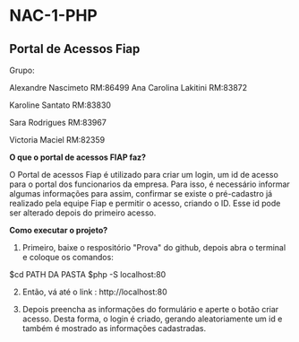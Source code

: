 # NAC-1-PHP
## **Portal de Acessos Fiap**


Grupo:

Alexandre Nascimeto RM:86499     Ana Carolina Lakitini RM:83872

Karoline Santato RM:83830

Sara Rodrigues RM:83967

Victoria Maciel RM:82359


**O que o portal de acessos FIAP faz?**

O Portal de acessos Fiap é utilizado para criar um login, um id de acesso para o portal dos funcionarios da empresa. Para isso, é necessário informar algumas informações para assim, confirmar se existe o pré-cadastro já realizado pela equipe Fiap e permitir o acesso, criando o ID.  Esse id pode ser alterado depois do primeiro acesso. 


**Como executar o projeto?**

1. Primeiro, baixe o respositório "Prova" do github, depois abra o terminal e coloque os comandos:

$cd PATH DA PASTA
$php -S localhost:80

2. Então, vá até o link : http://localhost:80 

3. Depois preencha as informações do formulário e aperte o botão criar acesso. Desta forma, o login é criado, gerando aleatoriamente um id e também é mostrado as informações cadastradas. 



